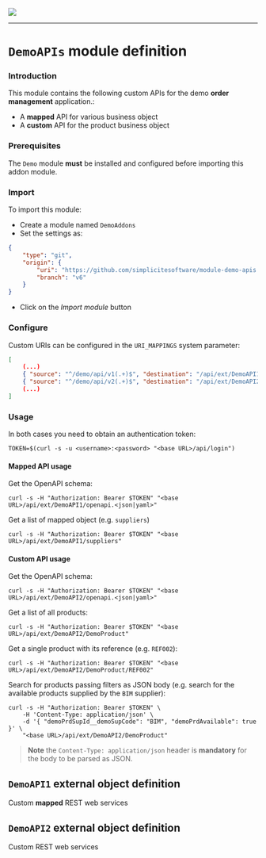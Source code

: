 <!--
 ___ _            _ _    _ _    __
/ __(_)_ __  _ __| (_)__(_) |_ /_/
\__ \ | '  \| '_ \ | / _| |  _/ -_)
|___/_|_|_|_| .__/_|_\__|_|\__\___|
            |_| 
-->
![](https://platform.simplicite.io/logos/standard/logo250.png)
* * *

`DemoAPIs` module definition
============================

### Introduction

This module contains the following custom APIs for the demo **order management** application.:

- A **mapped** API for various business object
- A **custom** API for the product business object

### Prerequisites

The `Demo` module **must** be installed and configured before importing this addon module.

### Import

To import this module:

- Create a module named `DemoAddons`
- Set the settings as:

```json
{
	"type": "git",
	"origin": {
		"uri": "https://github.com/simplicitesoftware/module-demo-apis.git",
		"branch": "v6"
	}
}
```

- Click on the _Import module_ button

### Configure

Custom URIs can be configured in the `URI_MAPPINGS` system parameter:

```json
[
	(...)
	{ "source": "^/demo/api/v1(.+)$", "destination": "/api/ext/DemoAPI1$1" },
	{ "source": "^/demo/api/v2(.+)$", "destination": "/api/ext/DemoAPI2$1" },
	(...)
]
```

### Usage

In both cases you need to obtain an authentication token:

```text
TOKEN=$(curl -s -u <username>:<password> "<base URL>/api/login")
```

#### Mapped API usage

Get the OpenAPI schema:

```text
curl -s -H "Authorization: Bearer $TOKEN" "<base URL>/api/ext/DemoAPI1/openapi.<json|yaml>"
```

Get a list of mapped object (e.g. `suppliers`)

```text
curl -s -H "Authorization: Bearer $TOKEN" "<base URL>/api/ext/DemoAPI1/suppliers"
```

#### Custom API usage

Get the OpenAPI schema:

```text
curl -s -H "Authorization: Bearer $TOKEN" "<base URL>/api/ext/DemoAPI2/openapi.<json|yaml>"
```

Get a list of all products:

```text
curl -s -H "Authorization: Bearer $TOKEN" "<base URL>/api/ext/DemoAPI2/DemoProduct"
```

Get a single product with its reference (e.g. `REF002`):

```text
curl -s -H "Authorization: Bearer $TOKEN" "<base URL>/api/ext/DemoAPI2/DemoProduct/REF002"
```

Search for products passing filters as JSON body
(e.g. search for the available products supplied by the `BIM` supplier):

```text
curl -s -H "Authorization: Bearer $TOKEN" \
    -H 'Content-Type: application/json' \
    -d '{ "demoPrdSupId__demoSupCode": "BIM", "demoPrdAvailable": true }' \
    "<base URL>/api/ext/DemoAPI2/DemoProduct"
```

> **Note** the `Content-Type: application/json` header is **mandatory** for the 
> body to be parsed as JSON.

`DemoAPI1` external object definition
-------------------------------------

Custom **mapped** REST web services


`DemoAPI2` external object definition
-------------------------------------

Custom REST web services


